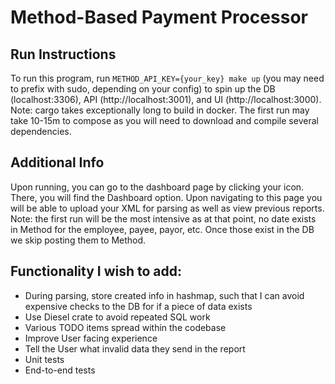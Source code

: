# Method-Based Payment Processor
## Run Instructions
To run this program, run `METHOD_API_KEY={your_key} make up` (you may need to prefix with sudo, depending on your config) to spin up the DB (localhost:3306), API (http://localhost:3001), and UI (http://localhost:3000).
Note: cargo takes exceptionally long to build in docker. The first run may take 10-15m to compose as you will need to download and compile several dependencies.

## Additional Info
Upon running, you can go to the dashboard page by clicking your icon. There, you will find the Dashboard option. Upon navigating to this page you will be able to upload your XML for parsing as well as view previous reports.
Note: the first run will be the most intensive as at that point, no date exists in Method for the employee, payee, payor, etc. Once those exist in the DB we skip posting them to Method.

## Functionality I wish to add:
* During parsing, store created info in hashmap, such that I can avoid expensive checks to the DB for if a piece of data exists
* Use Diesel crate to avoid repeated SQL work
* Various TODO items spread within the codebase
* Improve User facing experience
* Tell the User what invalid data they send in the report
* Unit tests
* End-to-end tests
